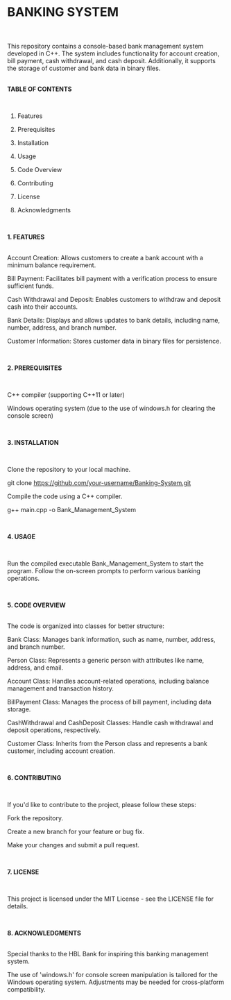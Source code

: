 # __BANKING SYSTEM__
<br>
<br>
This repository contains a console-based bank management system developed in C++. The system includes functionality for account creation, bill payment, cash withdrawal, and cash deposit. Additionally, it supports the storage of customer and bank data in binary files.
<br>
<br>

__TABLE OF CONTENTS__

<br>

1. Features

2. Prerequisites

3. Installation

4. Usage

5. Code Overview

6. Contributing

7. License

8. Acknowledgments 

<br>


__1. FEATURES__

   
<br>
Account Creation: Allows customers to create a bank account with a minimum balance requirement.

Bill Payment: Facilitates bill payment with a verification process to ensure sufficient funds.

Cash Withdrawal and Deposit: Enables customers to withdraw and deposit cash into their accounts.

Bank Details: Displays and allows updates to bank details, including name, number, address, and branch number.

Customer Information: Stores customer data in binary files for persistence.


<br>

__2. PREREQUISITES__

<br>

C++ compiler (supporting C++11 or later)

Windows operating system (due to the use of windows.h for clearing the console screen)

<br>


__3. INSTALLATION__

<br>

Clone the repository to your local machine.

git clone https://github.com/your-username/Banking-System.git

Compile the code using a C++ compiler.

g++ main.cpp -o Bank_Management_System


<br>

__4. USAGE__

<br>

Run the compiled executable Bank_Management_System to start the program. Follow the on-screen prompts to perform various banking operations.

<br>


__5. CODE OVERVIEW__


<br>
The code is organized into classes for better structure:

Bank Class: Manages bank information, such as name, number, address, and branch number.

Person Class: Represents a generic person with attributes like name, address, and email.

Account Class: Handles account-related operations, including balance management and transaction history.

BillPayment Class: Manages the process of bill payment, including data storage.

CashWithdrawal and CashDeposit Classes: Handle cash withdrawal and deposit operations, respectively.

Customer Class: Inherits from the Person class and represents a bank customer, including account creation.



<br>

__6. CONTRIBUTING__

<br>

If you'd like to contribute to the project, please follow these steps:

Fork the repository.

Create a new branch for your feature or bug fix.

Make your changes and submit a pull request.


<br>

__7. LICENSE__

<br>

This project is licensed under the MIT License - see the LICENSE file for details.


<br>

__8. ACKNOWLEDGMENTS__


<br>
Special thanks to the HBL Bank for inspiring this banking management system.

The use of 'windows.h' for console screen manipulation is tailored for the Windows operating system. Adjustments may be needed for cross-platform compatibility.

